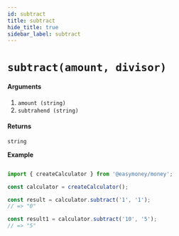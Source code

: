 ```yaml
---
id: subtract
title: subtract
hide_title: true
sidebar_label: subtract
---
```



# `subtract(amount, divisor)`

#### Arguments

1. `amount (string)` 
2. `subtrahend (string)` 

#### Returns

`string`


**Example**

```js

import { createCalculator } from '@easymoney/money';

const calculator = createCalculator();

const result = calculator.subtract('1', '1');
// => "0"

const result1 = calculator.subtract('10', '5');
// => "5"

```